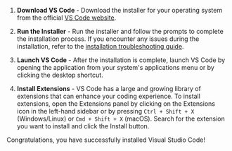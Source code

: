 <!--
title: Install VS Code
icon: computer
tags: code
description: How to install Visual Studio Code.
-->
1. **Download VS Code** - Download the installer for your operating system from the official [VS Code website](https://code.visualstudio.com/download).

2. **Run the Installer** - Run the installer and follow the prompts to complete the installation process. If you encounter any issues during the installation, refer to the [installation troubleshooting guide](https://code.visualstudio.com/docs/setup/troubleshooting).

3. **Launch VS Code** - After the installation is complete, launch VS Code by opening the application from your system's applications menu or by clicking the desktop shortcut.

4. **Install Extensions** - VS Code has a large and growing library of extensions that can enhance your coding experience. To install extensions, open the Extensions panel by clicking on the Extensions icon in the left-hand sidebar or by pressing `Ctrl + Shift + X` (Windows/Linux) or `Cmd + Shift + X` (macOS). Search for the extension you want to install and click the Install button.

Congratulations, you have successfully installed Visual Studio Code!
